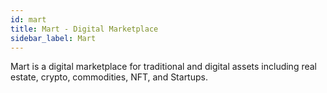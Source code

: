 ```yaml
---
id: mart
title: Mart - Digital Marketplace
sidebar_label: Mart
---
```


Mart is a digital marketplace for traditional and digital assets including real estate, crypto, commodities, NFT, and Startups.
